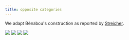 ```yaml
---
title: opposite categories
---
```


We adapt Bénabou's construction as reported by [Streicher](streicher-fcjb).

![](frct-001Z)
![](frct-000T)
![](frct-000U)
![](frct-000S)
